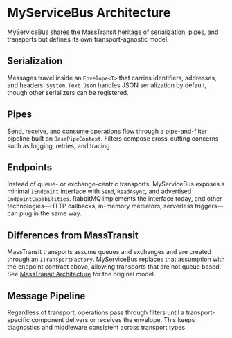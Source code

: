 # MyServiceBus Architecture

MyServiceBus shares the MassTransit heritage of serialization, pipes, and transports but defines its own transport-agnostic model.

## Serialization

Messages travel inside an `Envelope<T>` that carries identifiers, addresses, and headers. `System.Text.Json` handles JSON serialization by default, though other serializers can be registered.

## Pipes

Send, receive, and consume operations flow through a pipe-and-filter pipeline built on `BasePipeContext`. Filters compose cross-cutting concerns such as logging, retries, and tracing.

## Endpoints

Instead of queue- or exchange-centric transports, MyServiceBus exposes a minimal `IEndpoint` interface with `Send`, `ReadAsync`, and advertised `EndpointCapabilities`. RabbitMQ implements the interface today, and other technologies—HTTP callbacks, in-memory mediators, serverless triggers—can plug in the same way.

## Differences from MassTransit

MassTransit transports assume queues and exchanges and are created through an `ITransportFactory`. MyServiceBus replaces that assumption with the endpoint contract above, allowing transports that are not queue based. See [MassTransit Architecture](masstransit-architecture.md) for the original model.

## Message Pipeline

Regardless of transport, operations pass through filters until a transport-specific component delivers or receives the envelope. This keeps diagnostics and middleware consistent across transport types.

